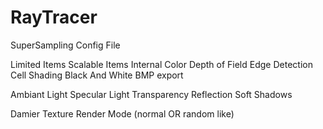# RayTracer

SuperSampling
Config File

Limited Items
Scalable Items
Internal Color
Depth of Field
Edge Detection
Cell Shading
Black And White
BMP export

Ambiant Light
Specular Light
Transparency
Reflection
Soft Shadows

Damier
Texture
Render Mode (normal OR random like)
